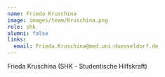 ```yaml
---
name: Frieda Kruschina
image: images/team/Kruschina.png
role: shk
alumni: false
links:
  email: Frieda.Kruschina@med.uni-duesseldorf.de
---
```


Frieda Kruschina (SHK - Studentische Hilfskraft)